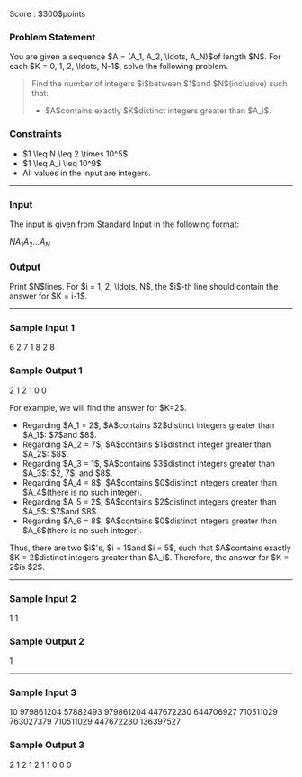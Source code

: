 
<div>

<span>

<span>

<p>
Score : $300$points
</p>

<div>

<section>

### **Problem Statement**

<p>
You are given a sequence $A = (A_1, A_2, \ldots, A_N)$of length $N$.
For each $K = 0, 1, 2, \ldots, N-1$, solve the following problem.
</p>

<blockquote>

<p>
Find the number of integers $i$between $1$and $N$(inclusive) such that:
</p>

<ul>

<li>
$A$contains exactly $K$distinct integers greater than $A_i$.  
</li>

</ul>

</blockquote>

</section>

</div>

<div>

<section>

### **Constraints**

<ul>

<li>
$1 \leq N \leq 2 \times 10^5$
</li>

<li>
$1 \leq A_i \leq 10^9$
</li>

<li>
All values in the input are integers.
</li>

</ul>

</section>

</div>

---

<div>

<div>

<section>

### **Input**

<p>
The input is given from Standard Input in the following format:
</p>

<div>

$N$$A_1$$A_2$$\ldots$$A_N$
</div>

</section>

</div>

<div>

<section>

### **Output**

<p>
Print $N$lines.
For $i = 1, 2, \ldots, N$, the $i$-th line should contain the answer for $K = i-1$.
</p>

</section>

</div>

</div>

---

<div>

<section>

### **Sample Input 1**

<div>

6
2 7 1 8 2 8

</div>

</section>

</div>

<div>

<section>

### **Sample Output 1**

<div>

2
1
2
1
0
0

</div>

<p>
For example, we will find the answer for $K=2$.
</p>

<ul>

<li>
Regarding $A_1 = 2$, $A$contains $2$distinct integers greater than $A_1$: $7$and $8$.
</li>

<li>
Regarding $A_2 = 7$, $A$contains $1$distinct integer  greater than $A_2$: $8$.
</li>

<li>
Regarding $A_3 = 1$, $A$contains $3$distinct integers greater than $A_3$: $2, 7$, and $8$.
</li>

<li>
Regarding $A_4 = 8$, $A$contains $0$distinct integers greater than $A_4$(there is no such integer).
</li>

<li>
Regarding $A_5 = 2$, $A$contains $2$distinct integers greater than $A_5$: $7$and $8$.
</li>

<li>
Regarding $A_6 = 8$, $A$contains $0$distinct integers greater than $A_6$(there is no such integer).
</li>

</ul>

<p>
Thus, there are two $i$'s, $i = 1$and $i = 5$, such that $A$contains exactly $K = 2$distinct integers greater than $A_i$.  Therefore, the answer for $K = 2$is $2$.
</p>

</section>

</div>

---

<div>

<section>

### **Sample Input 2**

<div>

1
1

</div>

</section>

</div>

<div>

<section>

### **Sample Output 2**

<div>

1

</div>

</section>

</div>

---

<div>

<section>

### **Sample Input 3**

<div>

10
979861204 57882493 979861204 447672230 644706927 710511029 763027379 710511029 447672230 136397527

</div>

</section>

</div>

<div>

<section>

### **Sample Output 3**

<div>

2
1
2
1
2
1
1
0
0
0

</div>

</section>

</div>

</span>

</span>

</div>
